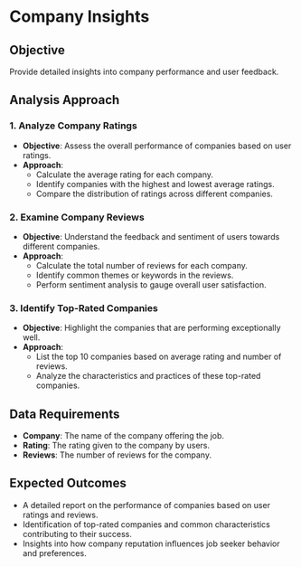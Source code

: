 # Company Insights

## Objective
Provide detailed insights into company performance and user feedback.

## Analysis Approach

### 1. Analyze Company Ratings
- **Objective**: Assess the overall performance of companies based on user ratings.
- **Approach**:
  - Calculate the average rating for each company.
  - Identify companies with the highest and lowest average ratings.
  - Compare the distribution of ratings across different companies.

### 2. Examine Company Reviews
- **Objective**: Understand the feedback and sentiment of users towards different companies.
- **Approach**:
  - Calculate the total number of reviews for each company.
  - Identify common themes or keywords in the reviews.
  - Perform sentiment analysis to gauge overall user satisfaction.

### 3. Identify Top-Rated Companies
- **Objective**: Highlight the companies that are performing exceptionally well.
- **Approach**:
  - List the top 10 companies based on average rating and number of reviews.
  - Analyze the characteristics and practices of these top-rated companies.

## Data Requirements
- **Company**: The name of the company offering the job.
- **Rating**: The rating given to the company by users.
- **Reviews**: The number of reviews for the company.

## Expected Outcomes
- A detailed report on the performance of companies based on user ratings and reviews.
- Identification of top-rated companies and common characteristics contributing to their success.
- Insights into how company reputation influences job seeker behavior and preferences.

